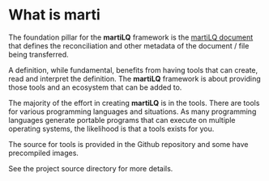 # What is marti

The foundation pillar for the **martiLQ** framework is the [martiLQ document](martiLQ.md) 
that defines the reconciliation and other metadata of the document / file being transferred.

A definition, while fundamental, benefits from having tools that can create, read and 
interpret the definition.  The **martiLQ** framework is about providing those tools
and an ecosystem that can be added to.

The majority of the effort in creating **martiLQ** is in the tools.  There are tools
for various programming languages and situations.  As many programming languages
generate portable programs that can execute on multiple operating systems, the
likelihood is that a tools exists for you.

The source for tools is provided in the Github repository and some have precompiled
images.

See the project source directory for more details.
